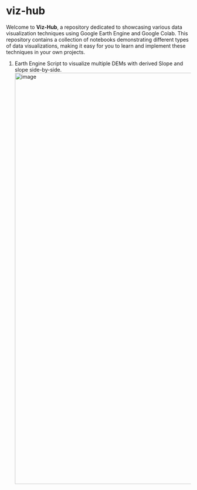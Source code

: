 # viz-hub

Welcome to **Viz-Hub**, a repository dedicated to showcasing various data visualization techniques using Google Earth Engine and Google Colab. This repository contains a collection of notebooks demonstrating different types of data visualizations, making it easy for you to learn and implement these techniques in your own projects.


1. Earth Engine Script to visualize multiple DEMs with derived Slope and slope side-by-side.
   <img width="1120" alt="image" src="https://github.com/user-attachments/assets/dafe179c-bcc2-4ee6-bd32-5ca7d4bb4bfb" />


